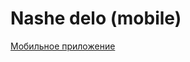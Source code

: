 # Nashe delo (mobile)
<a href="https://github.com/i-pro-hackaton/mobile-flutter/releases/tag/v1.1">Мобильное приложение</a>
